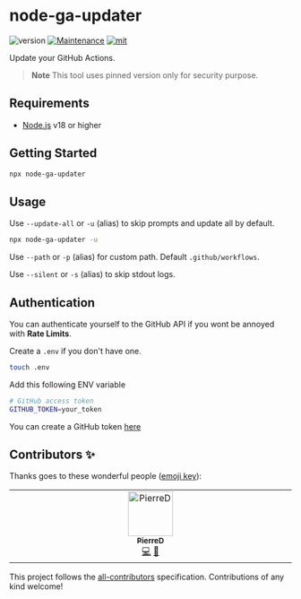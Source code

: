 # node-ga-updater

![version](https://img.shields.io/badge/dynamic/json.svg?style=for-the-badge&url=https://raw.githubusercontent.com/PierreDemailly/node-ga-updater/main/package.json&query=$.version&label=Version)
[![Maintenance](https://img.shields.io/badge/Maintained%3F-yes-green.svg?style=for-the-badge)](https://github.com/PierreDemailly/node-ga-updater/graphs/commit-activity)
[![mit](https://img.shields.io/badge/License-MIT-blue.svg?style=for-the-badge)](https://github.com/PierreDemailly/node-ga-updater/blob/main/LICENSE)

Update your GitHub Actions.

> **Note** This tool uses pinned version only for security purpose.

## Requirements
- [Node.js](https://nodejs.org/en/) v18 or higher

## Getting Started

```bash
npx node-ga-updater
```

## Usage

Use `--update-all` or `-u` (alias) to skip prompts and update all by default.

```bash
npx node-ga-updater -u
```

Use `--path` or `-p` (alias) for custom path. Default `.github/workflows`.

Use `--silent` or `-s` (alias) to skip stdout logs.

## Authentication

You can authenticate yourself to the GitHub API if you wont be annoyed with **Rate Limits**.

Create a `.env` if you don't have one.

```bash
touch .env
```

Add this following ENV variable

```bash
# GitHub access token
GITHUB_TOKEN=your_token
```

You can create a GitHub token [here](https://github.com/settings/tokens)

## Contributors ✨

Thanks goes to these wonderful people ([emoji key](https://allcontributors.org/docs/en/emoji-key)):

<!-- ALL-CONTRIBUTORS-LIST:START - Do not remove or modify this section -->
<!-- prettier-ignore-start -->
<!-- markdownlint-disable -->
<table>
  <tbody>
    <tr>
      <td align="center" valign="top" width="14.28%"><a href="https://github.com/PierreDemailly"><img src="https://avatars.githubusercontent.com/u/39910767?v=4?s=80" width="80px;" alt="PierreD"/><br /><sub><b>PierreD</b></sub></a><br /><a href="https://github.com/PierreDemailly/node-ga-updater/commits?author=PierreDemailly" title="Code">💻</a> <a href="https://github.com/PierreDemailly/node-ga-updater/commits?author=PierreDemailly" title="Documentation">📖</a></td>
    </tr>
  </tbody>
</table>

<!-- markdownlint-restore -->
<!-- prettier-ignore-end -->

<!-- ALL-CONTRIBUTORS-LIST:END -->

This project follows the [all-contributors](https://github.com/all-contributors/all-contributors) specification. Contributions of any kind welcome!
